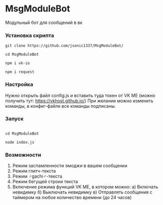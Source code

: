 # MsgModuleBot
Модульный бот для сообщений в вк
### Установка скрипта
```
git clone https://github.com/jsonic1337/MsgModuleBot/

cd MsgModuleBot

npm i vk-io

npm i request

```
### Настройка

Нужно открыть файл config.js и вставить туда токен от VK ME (можно получить тут: https://vkhost.github.io/)
При желании можно изменить команды, в конфиг-файле все команды подписаны.

### Запуск

```

cd MsgModuleBot

node index.js

```

### Возможности

1) Режим заспамленности эмоджи в вашем сообщении
2) Режим глитч-текста
3) Режим ♂gachi♂-текста
4) Режим бегущей строки текста
5) Включение режима функций VK ME, в котором можно:
  a) Включать невидимку
  б) Выключать невидимку
  в) Отправлять сообщения с таймером на любое количество времени (до 24 часов)

